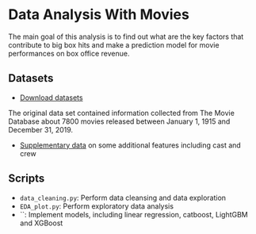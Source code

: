 # Data Analysis With Movies

The main goal of this analysis is to find out what are the key factors that contribute to big box hits and make a prediction model for movie performances on box office revenue.

## Datasets

- [Download datasets]( https://www.kaggle.com/davidcochran/the-movie-database-19022019)

The original data set contained information collected from The Movie Database about 7800 movies released between January 1, 1915 and December 31, 2019.

- [Supplementary data](https://www.kaggle.com/c/tmdb-box-office-prediction/data) on some additional features including cast and crew

## Scripts

- `data_cleaning.py`: Perform data cleansing and data exploration
- `EDA_plot.py`: Perform exploratory data analysis
- ``: Implement models, including linear regression, catboost, LightGBM and XGBoost
